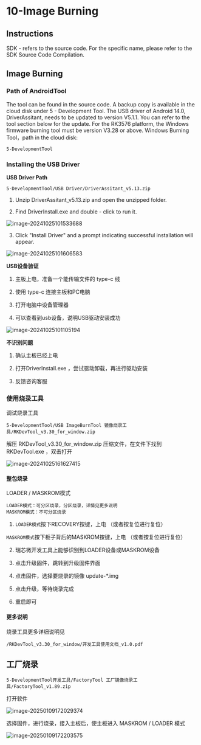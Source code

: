 # 10-Image Burning



## Instructions

SDK - refers to the source code. For the specific name, please refer to the SDK Source Code Compilation.



## Image Burning

### Path of AndroidTool

The tool can be found in the source code. A backup copy is available in the cloud disk under 5 - Development Tool.
The USB driver of Android 14.0, DriverAssitant, needs to be updated to version V5.1.1. You can refer to the tool section below for the update.
For the RK3576 platform, the Windows firmware burning tool must be version V3.28 or above.
Windows Burning Tool，path in the cloud disk:

```
5-DevelopmentTool
```



### Installing the USB Driver

**USB Driver Path**

```
5-DevelopmentTool/USB Driver/DriverAssitant_v5.13.zip
```

1. Unzip DriverAssitant_v5.13.zip and open the unzipped folder.

2. Find DriverInstall.exe and double - click to run it.

![image-20241025101533688](http://tanzhtanzh.oss-cn-shenzhen.aliyuncs.com/img/image-20241025101533688.png)

3. Click "Install Driver" and a prompt indicating successful installation will appear.

![image-20241025101606583](http://tanzhtanzh.oss-cn-shenzhen.aliyuncs.com/img/image-20241025101606583.png)



**USB设备验证**

1. 主板上电，准备一个能传输文件的 type-c 线
2. 使用 type-c 连接主板和PC电脑

3. 打开电脑中设备管理器

4. 可以查看到usb设备，说明USB驱动安装成功

![image-20241025101105194](http://tanzhtanzh.oss-cn-shenzhen.aliyuncs.com/img/image-20241025101105194.png)





**不识别问题**

1. 确认主板已经上电

2. 打开DriverInstall.exe ，尝试驱动卸载，再进行驱动安装

3. 反馈咨询客服



### 使用烧录工具

调试烧录工具

```
5-DevelopmentTool/USB ImageBurnTool 镜像烧录工具/RKDevTool_v3.30_for_window.zip
```

解压 RKDevTool_v3.30_for_window.zip 压缩文件，在文件下找到 RKDevTool.exe ，双击打开

![image-20241025161627415](http://tanzhtanzh.oss-cn-shenzhen.aliyuncs.com/img/image-20241025161627415.png)



#### **整包烧录**

LOADER / MASKROM模式

```
LOADER模式：可分区烧录，分区烧录，详情见更多说明
MASKROM模式：不可分区烧录
```

1. `LOADER模式`按下RECOVERY按键，上电 （或者按复位进行复位）

`MASKROM模式`按下板子背后的MASKROM按键，上电 （或者按复位进行复位）

2. 瑞芯微开发工具上能够识别到LOADER设备或MASKROM设备

3. 点击升级固件，跳转到升级固件界面

4. 点击固件，选择要烧录的镜像 update-*.img

5. 点击升级，等待烧录完成

6. 重启即可



#### **更多说明**

烧录工具更多详细说明见

```
/RKDevTool_v3.30_for_window/开发工具使用文档_v1.0.pdf
```



## 工厂烧录

```
5-DevelopmentTool开发工具/FactoryTool 工厂镜像烧录工具/FactoryTool_v1.89.zip
```
打开软件

![image-20250109172029374](http://tanzhtanzh.oss-cn-shenzhen.aliyuncs.com/img/image-20250109172029374.png)

选择固件，进行烧录，接入主板后，使主板进入 MASKROM / LOADER 模式

![image-20250109172203575](http://tanzhtanzh.oss-cn-shenzhen.aliyuncs.com/img/image-20250109172203575.png)
